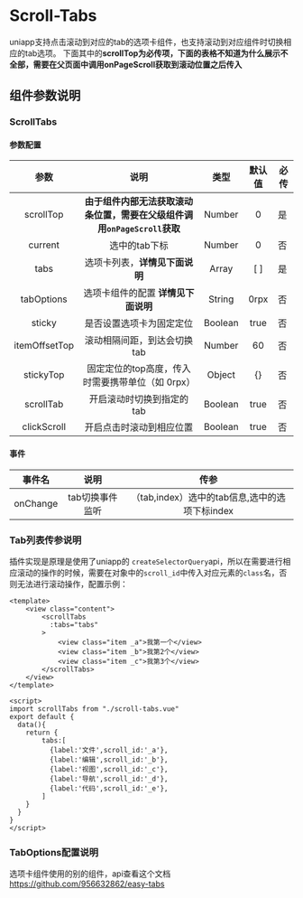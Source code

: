 # Scroll-Tabs

uniapp支持点击滚动到对应的tab的选项卡组件，也支持滚动到对应组件时切换相应的tab选项。
下面其中的**scrollTop为必传项，下面的表格不知道为什么展示不全部，需要在父页面中调用onPageScroll获取到滚动位置之后传入**

## 组件参数说明

### ScrollTabs

#### 参数配置

参数|说明|类型|默认值|必传
:-:|:--:|:-:|:-:|---
scrollTop|**由于组件内部无法获取滚动条位置，需要在父级组件调用`onPageScroll`获取**|Number|0|是
current|选中的tab下标|Number|0|否
tabs|选项卡列表，**详情见下面说明**|Array|[ ]|是
tabOptions|选项卡组件的配置 **详情见下面说明**|String|0rpx|否
sticky|是否设置选项卡为固定定位|Boolean|true|否
itemOffsetTop|滚动相隔间距，到达会切换tab|Number|60|否
stickyTop|固定定位的top高度，传入时需要携带单位（如 0rpx）|Object|{}|否
scrollTab|开启滚动时切换到指定的tab|Boolean|true|否
clickScroll|开启点击时滚动到相应位置|Boolean|true|否

#### 事件

|  事件名  |      说明       |                      传参                      |
| :------: | :-------------: | :--------------------------------------------: |
| onChange | tab切换事件监听 | （tab,index）选中的tab信息,选中的选项下标index |



### Tab列表传参说明

插件实现是原理是使用了uniapp的 `createSelectorQuery`api，所以在需要进行相应滚动的操作的时候，需要在对象中的`scroll_id`中传入对应元素的`class`名，否则无法进行滚动操作，配置示例：

```vue
<template>
    <view class="content">
        <scrollTabs
          :tabs="tabs"
        >
            <view class="item _a">我第一个</view>
            <view class="item _b">我第2个</view>
            <view class="item _c">我第3个</view>
        </scrollTabs>
    </view>
</template>

<script>
import scrollTabs from "./scroll-tabs.vue"
export default {
  data(){
    return {
        tabs:[
          {label:'文件',scroll_id:'_a'},
          {label:'编辑',scroll_id:'_b'},
          {label:'视图',scroll_id:'_c'},
          {label:'导航',scroll_id:'_d'},
          {label:'代码',scroll_id:'_e'},
        ]
    }
  }
}
</script>
```



### TabOptions配置说明

选项卡组件使用的别的组件，api查看这个文档 https://github.com/956632862/easy-tabs
